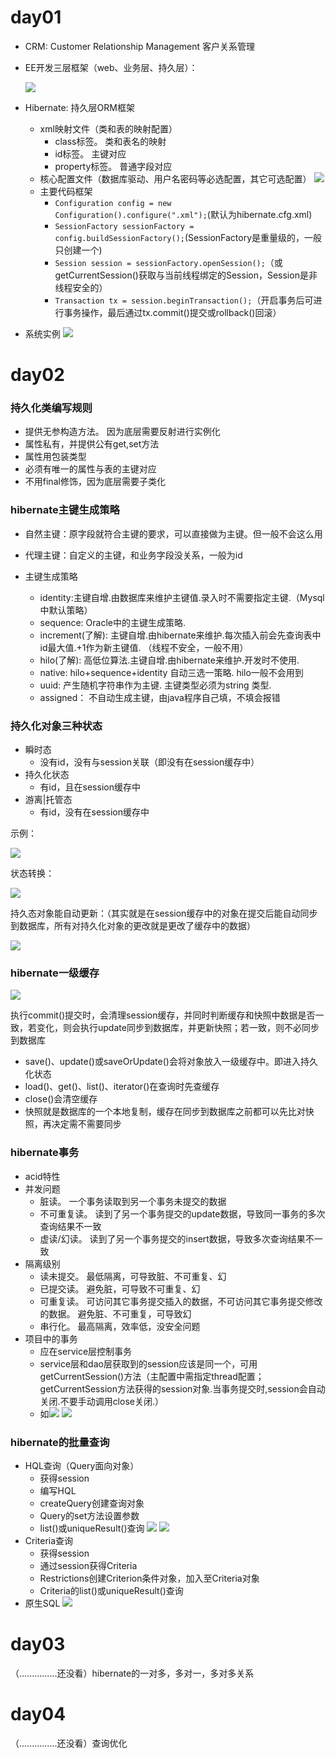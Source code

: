 # day01
- CRM: Customer Relationship Management 客户关系管理
- EE开发三层框架（web、业务层、持久层）：

	![](https://github.com/limbo-note/videos/blob/master/javaEE_Architect/01/01/02/05_hibernate/1-1.jpg)
- Hibernate: 持久层ORM框架
	- xml映射文件（类和表的映射配置）
		- class标签。 类和表名的映射
		- id标签。 主键对应
		- property标签。 普通字段对应
	- 核心配置文件（数据库驱动、用户名密码等必选配置，其它可选配置）
		![](https://github.com/limbo-note/videos/blob/master/javaEE_Architect/01/01/02/05_hibernate/1-2.jpg)
	- 主要代码框架
		- `Configuration config = new Configuration().configure(".xml");`(默认为hibernate.cfg.xml)
		- `SessionFactory sessionFactory = config.buildSessionFactory();`(SessionFactory是重量级的，一般只创建一个)
		- `Session session = sessionFactory.openSession();`（或getCurrentSession()获取与当前线程绑定的Session，Session是非线程安全的）
		- `Transaction tx = session.beginTransaction();`（开启事务后可进行事务操作，最后通过tx.commit()提交或rollback()回滚）

- 系统实例
	![](https://github.com/limbo-note/videos/blob/master/javaEE_Architect/01/01/02/05_hibernate/1-3.jpg)


# day02
### 持久化类编写规则
- 提供无参构造方法。 因为底层需要反射进行实例化
- 属性私有，并提供公有get,set方法
- 属性用包装类型
- 必须有唯一的属性与表的主键对应
- 不用final修饰，因为底层需要子类化

### hibernate主键生成策略
- 自然主键：原字段就符合主键的要求，可以直接做为主键。但一般不会这么用
- 代理主键：自定义的主键，和业务字段没关系，一般为id


- 主键生成策略
	- identity:主键自增.由数据库来维护主键值.录入时不需要指定主键.（Mysql中默认策略）
	- sequence: Oracle中的主键生成策略.
	- increment(了解): 主键自增.由hibernate来维护.每次插入前会先查询表中id最大值.+1作为新主键值.	（线程不安全，一般不用）
	- hilo(了解): 高低位算法.主键自增.由hibernate来维护.开发时不使用.
	- native: hilo+sequence+identity 自动三选一策略. hilo一般不会用到
	- uuid: 产生随机字符串作为主键. 主键类型必须为string 类型.
	- assigned： 不自动生成主键，由java程序自己填，不填会报错

### 持久化对象三种状态

- 瞬时态
	- 没有id，没有与session关联（即没有在session缓存中）
- 持久化状态
	- 有id，且在session缓存中
- 游离|托管态
	- 有id，没有在session缓存中 

示例：

![](https://github.com/limbo-note/videos/blob/master/javaEE_Architect/01/01/02/05_hibernate/2-1.jpg)

状态转换：

![](https://github.com/limbo-note/videos/blob/master/javaEE_Architect/01/01/02/05_hibernate/2-2.jpg)

持久态对象能自动更新：（其实就是在session缓存中的对象在提交后能自动同步到数据库，所有对持久化对象的更改就是更改了缓存中的数据）

![](https://github.com/limbo-note/videos/blob/master/javaEE_Architect/01/01/02/05_hibernate/2-3.jpg)

### hibernate一级缓存

![](https://github.com/limbo-note/videos/blob/master/javaEE_Architect/01/01/02/05_hibernate/2-4.jpg)

执行commit()提交时，会清理session缓存，并同时判断缓存和快照中数据是否一致，若变化，则会执行update同步到数据库，并更新快照；若一致，则不必同步到数据库

- save()、update()或saveOrUpdate()会将对象放入一级缓存中。即进入持久化状态
- load()、get()、list()、iterator()在查询时先查缓存
- close()会清空缓存
- 快照就是数据库的一个本地复制，缓存在同步到数据库之前都可以先比对快照，再决定需不需要同步

### hibernate事务
- acid特性
- 并发问题
	- 脏读。 一个事务读取到另一个事务未提交的数据
	- 不可重复读。 读到了另一个事务提交的update数据，导致同一事务的多次查询结果不一致
	- 虚读/幻读。 读到了另一个事务提交的insert数据，导致多次查询结果不一致
- 隔离级别
	- 读未提交。 最低隔离，可导致脏、不可重复、幻
	- 已提交读。 避免脏，可导致不可重复、幻
	- 可重复读。 可访问其它事务提交插入的数据，不可访问其它事务提交修改的数据。 避免脏、不可重复，可导致幻
	- 串行化。 最高隔离，效率低，没安全问题
- 项目中的事务
	- 应在service层控制事务
	- service层和dao层获取到的session应该是同一个，可用getCurrentSession()方法（主配置中需指定thread配置；getCurrentSession方法获得的session对象.当事务提交时,session会自动关闭.不要手动调用close关闭.）
	- 如![](https://github.com/limbo-note/videos/blob/master/javaEE_Architect/01/01/02/05_hibernate/2-5.jpg) ![](https://github.com/limbo-note/videos/blob/master/javaEE_Architect/01/01/02/05_hibernate/2-6.jpg)

### hibernate的批量查询
- HQL查询（Query面向对象）
	- 获得session
	- 编写HQL
	- createQuery创建查询对象
	- Query的set方法设置参数
	- list()或uniqueResult()查询
		![](https://github.com/limbo-note/videos/blob/master/javaEE_Architect/01/01/02/05_hibernate/2-7.jpg)
		![](https://github.com/limbo-note/videos/blob/master/javaEE_Architect/01/01/02/05_hibernate/2-8.jpg)
- Criteria查询
	- 获得session
	- 通过session获得Criteria
	- Restrictions创建Criterion条件对象，加入至Criteria对象
	- Criteria的list()或uniqueResult()查询
- 原生SQL
	![](https://github.com/limbo-note/videos/blob/master/javaEE_Architect/01/01/02/05_hibernate/2-9.jpg)

# day03
（...............还没看）hibernate的一对多，多对一，多对多关系

# day04
（...............还没看）查询优化

